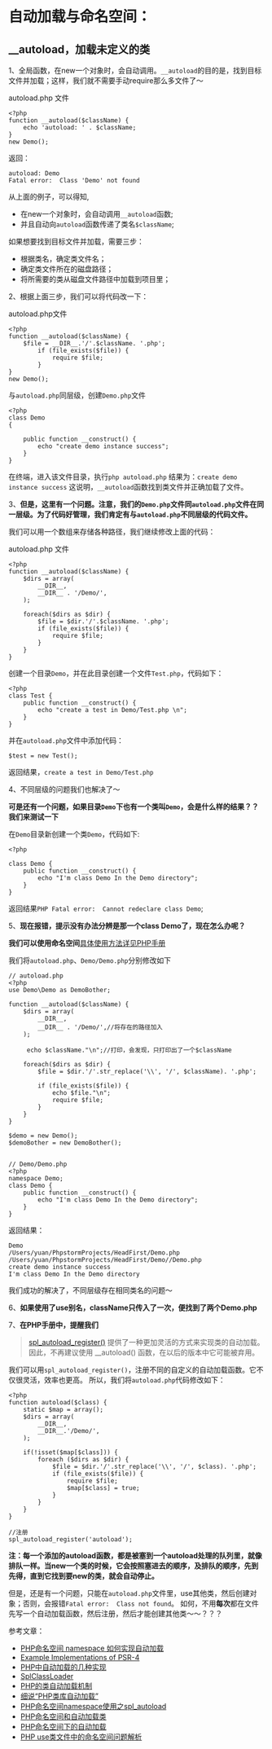 # 自动加载与命名空间：


## __autoload，加载未定义的类

1、全局函数，在new一个对象时，会自动调用。`__autoload`的目的是，找到目标文件并加载；这样，我们就不需要手动require那么多文件了～

autoload.php 文件

```
<?php
function __autoload($className) {
	echo 'autoload: ' . $className;
}
new Demo();
```

返回：

```
autoload: Demo 
Fatal error:  Class 'Demo' not found
```

从上面的例子，可以得知,

+ 在new一个对象时，会自动调用`__autoload`函数;
+ 并且自动向`autoload`函数传递了类名`$className`;

如果想要找到目标文件并加载，需要三步：

+ 根据类名，确定类文件名；
+ 确定类文件所在的磁盘路径；
+ 将所需要的类从磁盘文件路径中加载到项目里；

2、根据上面三步，我们可以将代码改一下：

autoload.php文件

```
<?php
function __autoload($className) {
	$file = __DIR__.'/'.$className. '.php';
    	if (file_exists($file)) {
    		require $file;
    	}
}
new Demo();
```

与`autoload.php`同层级，创建`Demo.php`文件

```
<?php
class Demo
{

	public function __construct() {
		echo "create demo instance success";
	}
}
```

在终端，进入该文件目录，执行`php autoload.php`
结果为：`create demo instance success`
这说明，`__autoload`函数找到类文件并正确加载了文件。

3、**但是，这里有一个问题。注意，我们的`Demo.php`文件同`autoload.php`文件在同一层级。为了代码好管理，我们肯定有与`autoload.php`不同层级的代码文件。**

我们可以用一个数组来存储各种路径，我们继续修改上面的代码：

autoload.php 文件

```
<?php
function __autoload($className) {
	$dirs = array(
		__DIR__,
		__DIR__ . '/Demo/',
	);
	
	foreach($dirs as $dir) {
		$file = $dir.'/'.$className. '.php';
		if (file_exists($file)) {
			require $file;
		}
	}
}

```

创建一个目录`Demo`，并在此目录创建一个文件`Test.php`，代码如下：

```
<?php
class Test {
	public function __construct() {
		echo "create a test in Demo/Test.php \n";
	}
}
```

并在`autoload.php`文件中添加代码：

```
$test = new Test();
```

返回结果，`create a test in Demo/Test.php`

4、不同层级的问题我们也解决了～

**可是还有一个问题，如果目录`Demo`下也有一个类叫`Demo`，会是什么样的结果？？我们来测试一下**

在`Demo`目录新创建一个类`Demo`，代码如下:

```
<?php

class Demo {
	public function __construct() {
		echo "I'm class Demo In the Demo directory";
	}
}
```

返回结果`PHP Fatal error:  Cannot redeclare class Demo`;

5、**现在报错，提示没有办法分辨是那一个class Demo了，现在怎么办呢？**

**我们可以使用命名空间**[具体使用方法详见PHP手册](http://php.net/manual/zh/language.namespaces.rationale.php)

我们将`autoload.php`、`Demo/Demo.php`分别修改如下

```
// autoload.php 
<?php
use Demo\Demo as DemoBother;

function __autoload($className) {
	$dirs = array(
		__DIR__,
		__DIR__ . '/Demo/',//将存在的路径加入
	);

     echo $className."\n";//打印，会发现，只打印出了一个$className
     
	foreach($dirs as $dir) {
		$file = $dir.'/'.str_replace('\\', '/', $className). '.php';

		if (file_exists($file)) {
		    echo $file."\n";
			require $file;
		}
	}
}

$demo = new Demo();
$demoBother = new DemoBother();


// Demo/Demo.php
<?php
namespace Demo;
class Demo {
	public function __construct() {
		echo "I'm class Demo In the Demo directory";
	}
}
```

返回结果：

```
Demo
/Users/yuan/PhpstormProjects/HeadFirst/Demo.php
/Users/yuan/PhpstormProjects/HeadFirst/Demo//Demo.php
create demo instance success 
I'm class Demo In the Demo directory
```

我们成功的解决了，不同层级存在相同类名的问题～

6、**如果使用了use别名，className只传入了一次，便找到了两个Demo.php**

7、**在PHP手册中，提醒我们**
> [spl_autoload_register()](http://php.net/manual/zh/function.spl-autoload-register.php) 提供了一种更加灵活的方式来实现类的自动加载。因此，不再建议使用 __autoload() 函数，在以后的版本中它可能被弃用。


我们可以用`spl_autoload_register()`，注册不同的自定义的自动加载函数。它不仅很灵活，效率也更高。
所以，我们将`autoload.php`代码修改如下：

```
<?php
function autoload($class) {
	static $map = array();
	$dirs = array(
		__DIR__,
		__DIR__.'/Demo/',
	);

	if(!isset($map[$class])) {
		foreach ($dirs as $dir) {
			$file = $dir.'/'.str_replace('\\', '/', $class). '.php';
			if (file_exists($file)) {
				require $file;
				$map[$class] = true;
			}
		}
	}
}

//注册
spl_autoload_register('autoload');
```

**注：每一个添加的autoload函数，都是被塞到一个autoload处理的队列里，就像排队一样。当new一个类的时候，它会按照塞进去的顺序，及排队的顺序，先到先得，直到它找到要new的类，就会自动停止。**

但是，还是有一个问题，只能在`autoload.php`文件里，use其他类，然后创建对象；否则，会报错`Fatal error:  Class not found`。
如何，不用**每次**都在文件先写一个自动加载函数，然后注册，然后才能创建其他类～～？？？




参考文章：

+ [PHP命名空间 namespace 如何实现自动加载](https://segmentfault.com/q/1010000002426493)
+ [Example Implementations of PSR-4](https://github.com/php-fig/fig-standards/blob/master/accepted/PSR-4-autoloader-examples.md)
+ [PHP中自动加载的几种实现](http://blog.wuxu92.com/php-using-spl-autoloader/)
+ [SplClassLoader](https://gist.github.com/jwage/221634)
+ [PHP的类自动加载机制](http://blog.csdn.net/hguisu/article/details/7463333)
+ [细说“PHP类库自动加载”](https://github.com/qinjx/adv_php_book/blob/master/class_autoload.md)
+ [PHP命名空间namespace使用之spl_autoload](http://blog.zhengshuiguang.com/php/spl_autoload.html)
+ [PHP命名空间和自动加载类](https://segmentfault.com/a/1190000004851664)
+ [PHP命名空间下的自动加载](https://www.hongweipeng.com/index.php/archives/807/)
+ [PHP use类文件中的命名空间问题解析](https://segmentfault.com/a/1190000002528762)
